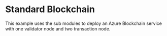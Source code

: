 # Standard Blockchain
This example uses the sub modules to deploy an Azure Blockchain service with one validator node and two transaction node.